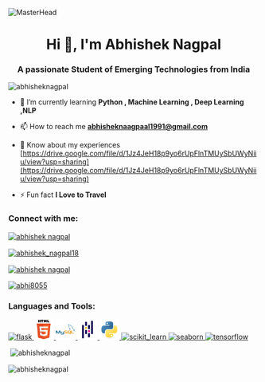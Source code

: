 ![MasterHead](https://www.insight.com/en_US/content-and-resources/2019/02132019-considering-machine-learning/jcr:content/top-container-width/column_layout_458368662/-column-1/insight_image_898708280.img.jpg/1571246202522.jpg)

<h1 align="center">Hi 👋, I'm Abhishek Nagpal</h1>
<h3 align="center">A passionate Student of Emerging Technologies from India</h3>


<p align="left"> <img src="https://komarev.com/ghpvc/?username=abhisheknagpal&label=Profile%20views&color=0e75b6&style=flat" alt="abhisheknagpal" /> </p>

- 🌱 I’m currently learning **Python , Machine Learning , Deep Learning ,NLP**

- 📫 How to reach me **abhisheknaagpaal1991@gmail.com**

- 📄 Know about my experiences [https://drive.google.com/file/d/1Jz4JeH18p9yo6rUpFlnTMUySbUWyNiiu/view?usp=sharing](https://drive.google.com/file/d/1Jz4JeH18p9yo6rUpFlnTMUySbUWyNiiu/view?usp=sharing)

- ⚡ Fun fact **I Love to Travel**

<h3 align="left">Connect with me:</h3>
<p align="left">
<a href="https://www.linkedin.com/in/abhishek-nagpal-38b6221b7/" target="blank"><img align="center" src="https://cdn.jsdelivr.net/npm/simple-icons@3.0.1/icons/linkedin.svg" alt="abhishek nagpal" height="30" width="40" /></a>
 
<a href="https://www.instagram.com/abhishek_nagpal18/" target="blank"><img align="center" src="https://cdn.jsdelivr.net/npm/simple-icons@3.0.1/icons/instagram.svg" alt="abhishek_nagpal18" height="30" width="40" /></a>
  
<a href="https://www.hackerrank.com/abhisheknaagpaa1?hr_r=1" target="blank"><img align="center" src="https://cdn.jsdelivr.net/npm/simple-icons@3.0.1/icons/hackerrank.svg" alt="abhishek nagpal" height="30" width="40" /></a>
  
<a href="https://leetcode.com/ABHI8055/" target="blank"><img align="center" src="https://cdn.jsdelivr.net/npm/simple-icons@3.0.1/icons/leetcode.svg" alt="abhi8055" height="30" width="40" /></a>
</p>

</p>

<h3 align="left">Languages and Tools:</h3>
<p align="left"> <a href="https://flask.palletsprojects.com/" target="_blank" rel="noreferrer"> <img src="https://www.vectorlogo.zone/logos/pocoo_flask/pocoo_flask-icon.svg" alt="flask" width="40" height="40"/> </a> <a href="https://www.w3.org/html/" target="_blank" rel="noreferrer"> <img src="https://raw.githubusercontent.com/devicons/devicon/master/icons/html5/html5-original-wordmark.svg" alt="html5" width="40" height="40"/> </a> <a href="https://www.mysql.com/" target="_blank" rel="noreferrer"> <img src="https://raw.githubusercontent.com/devicons/devicon/master/icons/mysql/mysql-original-wordmark.svg" alt="mysql" width="40" height="40"/> </a> <a href="https://pandas.pydata.org/" target="_blank" rel="noreferrer"> <img src="https://raw.githubusercontent.com/devicons/devicon/2ae2a900d2f041da66e950e4d48052658d850630/icons/pandas/pandas-original.svg" alt="pandas" width="40" height="40"/> </a> <a href="https://www.python.org" target="_blank" rel="noreferrer"> <img src="https://raw.githubusercontent.com/devicons/devicon/master/icons/python/python-original.svg" alt="python" width="40" height="40"/> </a> <a href="https://scikit-learn.org/" target="_blank" rel="noreferrer"> <img src="https://upload.wikimedia.org/wikipedia/commons/0/05/Scikit_learn_logo_small.svg" alt="scikit_learn" width="40" height="40"/> </a> <a href="https://seaborn.pydata.org/" target="_blank" rel="noreferrer"> <img src="https://seaborn.pydata.org/_images/logo-mark-lightbg.svg" alt="seaborn" width="40" height="40"/> </a> <a href="https://www.tensorflow.org" target="_blank" rel="noreferrer"> <img src="https://www.vectorlogo.zone/logos/tensorflow/tensorflow-icon.svg" alt="tensorflow" width="40" height="40"/> </a> </p>

<p>&nbsp;<img align="center" src="https://github-readme-stats.vercel.app/api?username=abhisheknagpal&show_icons=true&locale=en" alt="abhisheknagpal" /></p>

<p><img align="center" src="https://github-readme-streak-stats.herokuapp.com/?user=abhisheknagpal&" alt="abhisheknagpal" /></p>


